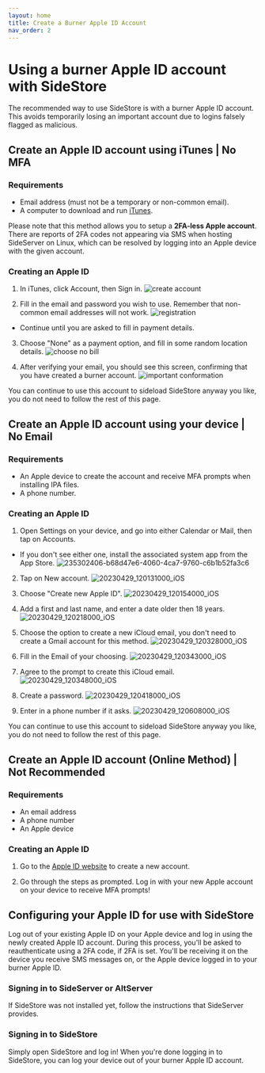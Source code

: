 ```yaml
---
layout: home
title: Create a Burner Apple ID Account
nav_order: 2
---
```


# Using a burner Apple ID account with SideStore
The recommended way to use SideStore is with a burner Apple ID account. This avoids temporarily losing an important account due to logins falsely flagged as malicious.

## Create an Apple ID account using iTunes | No MFA

### Requirements

- Email address (must not be a temporary or non-common email).
- A computer to download and run [iTunes](https://www.apple.com/itunes/download/win64).

Please note that this method allows you to setup a **2FA-less Apple account**. There are reports of 2FA codes not appearing via SMS when hosting SideServer on Linux, which can be resolved by logging into an Apple device with the given account.

### Creating an Apple ID
1. In iTunes, click Account, then Sign in.
![create account](https://user-images.githubusercontent.com/26381427/233845327-7d6e00f7-ddf7-449b-af93-c33cd32cd80d.png)

2. Fill in the email and password you wish to use. Remember that non-common email addresses will not work.
![registration](https://user-images.githubusercontent.com/26381427/233845386-4daa2804-63dd-4b87-aa58-10abfb52cff9.png)
* Continue until you are asked to fill in payment details.

3. Choose "None" as a payment option, and fill in some random location details.
![choose no bill](https://user-images.githubusercontent.com/26381427/233845475-6e1d07df-db40-40a4-b4c9-6ad667da7e0c.png)

4. After verifying your email, you should see this screen, confirming that you have created a burner account.
![important conformation](https://user-images.githubusercontent.com/26381427/233845507-2174ec64-34f1-44bd-a6af-6e55f5ee6944.png)

You can continue to use this account to sideload SideStore anyway you like, you do not need to follow the rest of this page.

## Create an Apple ID account using your device | No Email

### Requirements

- An Apple device to create the account and receive MFA prompts when installing IPA files.
- A phone number.

### Creating an Apple ID

1. Open Settings on your device, and go into either Calendar or Mail, then tap on Accounts.
* If you don't see either one, install the associated system app from the App Store.
![235302406-b68d47e6-4060-4ca7-9760-c6b1b52fa3c6](https://user-images.githubusercontent.com/26381427/235302819-cb1ed077-a953-4267-a1ce-711a7e15a31a.png)

2. Tap on New account.
![20230429_120131000_iOS](https://user-images.githubusercontent.com/26381427/235302454-3793f11e-b3b9-432f-b67b-8871e4a3dc75.png)

3. Choose "Create new Apple ID".
![20230429_120154000_iOS](https://user-images.githubusercontent.com/26381427/235302471-61aae593-8623-4490-9fef-c4abba2697d9.png)

4. Add a first and last name, and enter a date older then 18 years.
![20230429_120218000_iOS](https://user-images.githubusercontent.com/26381427/235302503-bfee3f63-4537-4d5c-b199-78cef1b616e6.png)

5. Choose the option to create a new iCloud email, you don't need to create a Gmail account for this method.
![20230429_120328000_iOS](https://user-images.githubusercontent.com/26381427/235302540-b95168b4-a513-4fdc-b530-b701e594e3ea.png)

6. Fill in the Email of your choosing.
![20230429_120343000_iOS](https://user-images.githubusercontent.com/26381427/235302557-92580d73-82bb-4819-852e-70b1aa474d47.png)

7. Agree to the prompt to create this iCloud email.
![20230429_120348000_iOS](https://user-images.githubusercontent.com/26381427/235302571-83ad2add-8027-4ec9-88cd-3c7b8c4b095f.png)

8. Create a password.
![20230429_120418000_iOS](https://user-images.githubusercontent.com/26381427/235302587-15704a70-ef13-43dd-becb-4e32b3015ea2.png)

9. Enter in a phone number if it asks.
![20230429_120608000_iOS](https://user-images.githubusercontent.com/26381427/235302632-738d71e2-7a8b-4962-bd40-b54d8040b597.png)

You can continue to use this account to sideload SideStore anyway you like, you do not need to follow the rest of this page.

## Create an Apple ID account (Online Method) | Not Recommended

### Requirements

- An email address
- A phone number
- An Apple device

### Creating an Apple ID

1. Go to the [Apple ID website](https://appleid.apple.com/account) to create a new account.

2. Go through the steps as prompted. Log in with your new Apple account on your device to receive MFA prompts!

## Configuring your Apple ID for use with SideStore

Log out of your existing Apple ID on your Apple device and log in using the newly created Apple ID account. During this process, you'll be asked to reauthenticate using a 2FA code, if 2FA is set. You'll be receiving it on the device you receive SMS messages on, or the Apple device logged in to your burner Apple ID.

### Signing in to SideServer or AltServer

If SideStore was not installed yet, follow the instructions that SideServer provides. 

### Signing in to SideStore

Simply open SideStore and log in! When you're done logging in to SideStore, you can log your device out of your burner Apple ID account.
